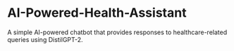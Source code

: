 # AI-Powered-Health-Assistant
A simple AI-powered chatbot that provides responses to healthcare-related queries using DistilGPT-2.
